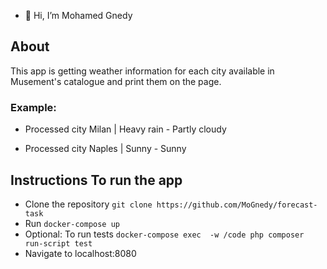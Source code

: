 - 👋 Hi, I’m Mohamed Gnedy

## About
This app is getting weather information for each city available in Musement's catalogue and print them on the page.
### Example:

- Processed city Milan | Heavy rain - Partly cloudy

- Processed city Naples | Sunny - Sunny
## Instructions To run the app

* Clone the repository `git clone https://github.com/MoGnedy/forecast-task `
* Run `docker-compose up`
* Optional: To run tests `docker-compose exec  -w /code php composer run-script test`
* Navigate to localhost:8080
